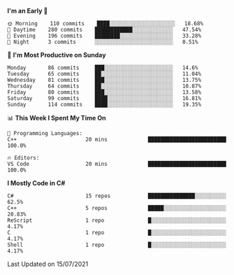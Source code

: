 <!--START_SECTION:waka-->
**I'm an Early 🐤** 

```text
🌞 Morning    110 commits    ████░░░░░░░░░░░░░░░░░░░░░   18.68% 
🌆 Daytime    280 commits    ████████████░░░░░░░░░░░░░   47.54% 
🌃 Evening    196 commits    ████████░░░░░░░░░░░░░░░░░   33.28% 
🌙 Night      3 commits      ░░░░░░░░░░░░░░░░░░░░░░░░░   0.51%

```
📅 **I'm Most Productive on Sunday** 

```text
Monday       86 commits     ███░░░░░░░░░░░░░░░░░░░░░░   14.6% 
Tuesday      65 commits     ██░░░░░░░░░░░░░░░░░░░░░░░   11.04% 
Wednesday    81 commits     ███░░░░░░░░░░░░░░░░░░░░░░   13.75% 
Thursday     64 commits     ██░░░░░░░░░░░░░░░░░░░░░░░   10.87% 
Friday       80 commits     ███░░░░░░░░░░░░░░░░░░░░░░   13.58% 
Saturday     99 commits     ████░░░░░░░░░░░░░░░░░░░░░   16.81% 
Sunday       114 commits    ████░░░░░░░░░░░░░░░░░░░░░   19.35%

```


📊 **This Week I Spent My Time On** 

```text
💬 Programming Languages: 
C++                      20 mins             █████████████████████████   100.0%

🔥 Editors: 
VS Code                  20 mins             █████████████████████████   100.0%

```

**I Mostly Code in C#** 

```text
C#                       15 repos            ███████████████░░░░░░░░░░   62.5% 
C++                      5 repos             █████░░░░░░░░░░░░░░░░░░░░   20.83% 
ReScript                 1 repo              █░░░░░░░░░░░░░░░░░░░░░░░░   4.17% 
C                        1 repo              █░░░░░░░░░░░░░░░░░░░░░░░░   4.17% 
Shell                    1 repo              █░░░░░░░░░░░░░░░░░░░░░░░░   4.17%

```



 Last Updated on 15/07/2021
<!--END_SECTION:waka-->
